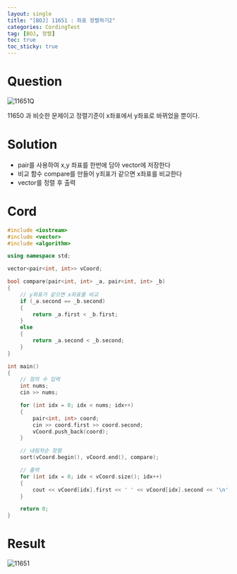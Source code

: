 ```yaml
---
layout: single
title: "[BOJ] 11651 : 좌표 정렬하기2"
categories: CordingTest
tag: [BOJ, 정렬]
toc: true
toc_sticky: true
---
```


# Question
![11651Q](https://user-images.githubusercontent.com/97664446/169296055-f4aa43d5-a40c-405b-93d5-bbb783befc3b.PNG)

11650 과 비슷한 문제이고 정렬기준이 x좌표에서 y좌표로 바뀌었을 뿐이다. <br>

# Solution
- pair를 사용하여 x,y 좌표를 한번에 담아 vector에 저장한다
- 비교 함수 compare를 만들어 y죄표가 같으면 x좌표를 비교한다
- vector를 정렬 후 출력

# Cord
```c++
#include <iostream>
#include <vector>
#include <algorithm>

using namespace std;

vector<pair<int, int>> vCoord;

bool compare(pair<int, int> _a, pair<int, int> _b)
{
	// y좌표가 같으면 x좌표를 비교
	if (_a.second == _b.second)
	{
		return _a.first < _b.first;
	}
	else
	{
		return _a.second < _b.second;
	}
}

int main()
{
	// 점의 수 입력
	int nums;
	cin >> nums;

	for (int idx = 0; idx < nums; idx++)
	{
		pair<int, int> coord;
		cin >> coord.first >> coord.second;
		vCoord.push_back(coord);
	}

	// 내림차순 정렬
	sort(vCoord.begin(), vCoord.end(), compare);

	// 출력
	for (int idx = 0; idx < vCoord.size(); idx++)
	{
		cout << vCoord[idx].first << ' ' << vCoord[idx].second << '\n';
	}

	return 0;
}
```

# Result
![11651](https://user-images.githubusercontent.com/97664446/169296053-6d80a19a-5dfc-43b5-aeea-f577356860ac.PNG)
